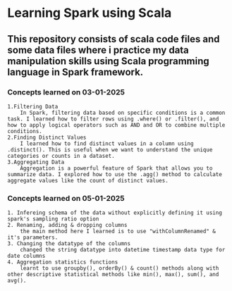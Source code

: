 # Learning Spark using Scala
## This repository consists of scala code files and some data files where i practice my data manipulation skills using Scala programming language in Spark framework.

### Concepts learned on 03-01-2025

    1.Filtering Data
        In Spark, filtering data based on specific conditions is a common task. I learned how to filter rows using .where() or .filter(), and how to apply logical operators such as AND and OR to combine multiple conditions.
    2.Finding Distinct Values
        I learned how to find distinct values in a column using .distinct(). This is useful when we want to understand the unique categories or counts in a dataset.
    3.Aggregating Data
        Aggregation is a powerful feature of Spark that allows you to summarize data. I explored how to use the .agg() method to calculate aggregate values like the count of distinct values.

### Concepts learned on 05-01-2025

    1. Infereing schema of the data without explicitly defining it using spark's sampling ratio option
    2. Renaming, adding & dropping columns
        the main method here I learned is to use "withColumnRenamed" & it's parameters.
    3. Changing the datatype of the columns
        changed the string datatype into datetime timestamp data type for date columns
    4. Aggregation statistics functions
        learnt to use groupby(), orderBy() & count() methods along with other descriptive statistical methods like min(), max(), sum(), and avg().
